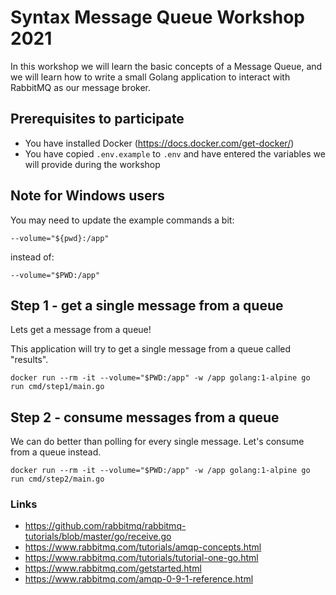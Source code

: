 # Syntax Message Queue Workshop 2021

In this workshop we will learn the basic concepts of a Message Queue, and we will learn how to write a small Golang 
application to interact with RabbitMQ as our message broker.

## Prerequisites to participate

- You have installed Docker (https://docs.docker.com/get-docker/)
- You have copied `.env.example` to `.env` and have entered the variables we will provide during the workshop

## Note for Windows users

You may need to update the example commands a bit:

```shell
--volume="${pwd}:/app"
```

instead of: 

```shell
--volume="$PWD:/app"
```

## Step 1 - get a single message from a queue

Lets get a message from a queue!

This application will try to get a single message from a queue called "results".

```shell
docker run --rm -it --volume="$PWD:/app" -w /app golang:1-alpine go run cmd/step1/main.go
```

## Step 2 - consume messages from a queue

We can do better than polling for every single message. Let's consume from a queue instead.

```shell
docker run --rm -it --volume="$PWD:/app" -w /app golang:1-alpine go run cmd/step2/main.go
```

### Links
- https://github.com/rabbitmq/rabbitmq-tutorials/blob/master/go/receive.go
- https://www.rabbitmq.com/tutorials/amqp-concepts.html  
- https://www.rabbitmq.com/tutorials/tutorial-one-go.html
- https://www.rabbitmq.com/getstarted.html
- https://www.rabbitmq.com/amqp-0-9-1-reference.html